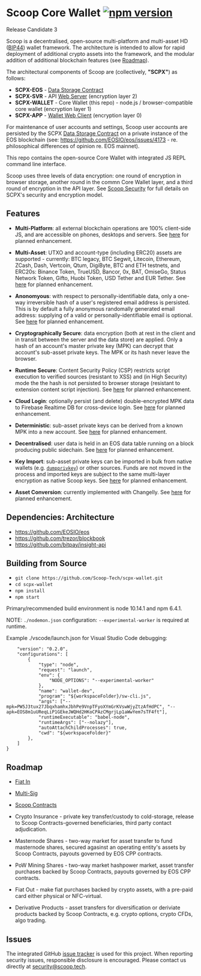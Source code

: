 # Scoop Core Wallet [![npm version](https://img.shields.io/npm/v/axios.svg?style=flat-square)](https://www.npmjs.org/package/scpx-wallet)

Release Candidate 3

Scoop is a decentralised, open-source multi-platform and multi-asset HD ([BIP44](https://github.com/bitcoin/bips/blob/master/bip-0044.mediawiki)) wallet framework. The architecture is intended to allow for rapid deployment of additional crypto assets into the framework, and the modular addition of additional blockchain features (see [Roadmap](./ROADMAP.md)).

The architectural components of Scoop are (collectively, **"SCPX"**) as follows:

  * **SCPX-EOS** - [Data Storage Contract](https://github.com/Scoop-Tech/scpx-eos)
  * **SCPX-SVR** - API [Web Server](https://github.com/Scoop-Tech/scpx-svr) (encryption layer 2)
  * **SCPX-WALLET** - Core Wallet (this repo) - node.js / browser-compatible core wallet (encryption layer 1)
  * **SCPX-APP** - [Wallet Web Client](https://x.scoop.tech) (encryption layer 0)
 
For maintenance of user accounts and settings, Scoop user accounts are persisted by the SCPX [Data Storage Contract](https://github.com/Scoop-Tech/scpx-eos) on a private instance of the EOS blockchain (see: https://github.com/EOSIO/eos/issues/4173 - re. philosophical differences of opinion re. EOS mainnet).

This repo contains the open-source Core Wallet with integrated JS REPL command line interface.

Scoop uses three levels of data encryption: one round of encryption in browser storage, another round in the commn Core Wallet layer, and a third round of encryption in the API layer. See [Scoop Security](https://github.com/Scoop-Tech/scpx-svr/blob/master/sec.md) for full details on SCPX's security and encryption model.

## Features

  * **Multi-Platform**: all external blockchain operations are 100% client-side JS, and are accessible on phones, desktops and servers. See [here](https://github.com/Scoop-Tech/scpx-wallet/issues/3) for planned enhancement.

  * **Multi-Asset**: UTXO and account-type (including ERC20) assets are supported - currently: BTC legacy, BTC Segwit, Litecoin, Ethereum, ZCash, Dash, Vertcoin, Qtum, DigiByte, BTC and ETH testnets, and ERC20s: Binance Token, TrueUSD, Bancor, 0x, BAT, OmiseGo, Status Network Token, Gifto, Huobi Token, USD Tether and EUR Tether. See [here](https://github.com/Scoop-Tech/scpx-wallet/issues/10) for planned enhancement.

  * **Anonomyous**: with respect to personally-identifiable data, only a one-way irreversible hash of a user's registered email address is persisted. This is by default a fully anonymous randomally generated email address: supplying of a valid or personally-identifiable email is optional. See [here](https://github.com/Scoop-Tech/scpx-wallet/issues/11) for planned enhancement.
    
  * **Cryptographically Secure**: data encryption (both at rest in the client and in transit between the server and the data store) are applied. Only a hash of an account's master private key (MPK) can decrypt that account's sub-asset private keys. The MPK or its hash never leave the browser. 
  
  * **Runtime Secure**: Content Security Policy (CSP) restricts script execution to verified sources (resistant to XSS) and (in High Security) mode the the hash is not persisted to browser storage (resistant to extension content script injection). See [here](https://github.com/Scoop-Tech/scpx-wallet/issues/5) for planned enhancement.

  * **Cloud Login**: optionally persist (and delete) double-encrypted MPK data to Firebase Realtime DB for cross-device login. See [here](https://github.com/Scoop-Tech/scpx-wallet/issues/9) for planned enhancement.

  * **Deterministic**: sub-asset private keys can be derived from a known MPK into a new account. See [here](https://github.com/Scoop-Tech/scpx-wallet/issues/2) for planned enhancement.

  * **Decentralised**: user data is held in an EOS data table running on a block producing public sidechain. See [here](https://github.com/Scoop-Tech/scpx-wallet/issues/1) for planned enhancement.

  * **Key Import**: sub-asset private keys can be imported in bulk from native wallets (e.g. [`dumpprivkey`](https://bitcoincore.org/en/doc/0.16.0/rpc/wallet/dumpprivkey/)) or other sources. Funds are not moved in the process and imported keys are subject to the same multi-layer encryption as native Scoop keys. See [here](https://github.com/Scoop-Tech/scpx-wallet/issues/6) for planned enhancement.

  * **Asset Conversion**: currently implemented with Changelly. See [here](https://github.com/Scoop-Tech/scpx-wallet/issues/8) for planned enhancement.

## Dependencies: Architecture 

  * https://github.com/EOSIO/eos
  * https://github.com/trezor/blockbook
  * https://github.com/bitpay/insight-api

 ## Building from Source

  * ```git clone https://github.com/Scoop-Tech/scpx-wallet.git```
  * ```cd scpx-wallet```
  * ```npm install```
  * ```npm start```
  
Primary/recommended build environment is node 10.14.1 and npm 6.4.1.

NOTE: ```./nodemon.json``` configuration: ```--experimental-worker``` is required at runtime.

Example ./vscode/launch.json for Visual Studio Code debugging: 
```{
    "version": "0.2.0",
    "configurations": [
        {
            "type": "node",
            "request": "launch",
            "env": {
                "NODE_OPTIONS": "--experimental-worker"
            },
            "name": "wallet-dev",
            "program": "${workspaceFolder}/sw-cli.js",
            "args": ["--mpk=PW5J3tux27JbqxhamhxJbhPe9VnpTFyoXYmGrKVswWjyZtzAfHdPC", "--apk=EOS8m1uUReqLiP1GEkeJWQHd2HKoCPAzCMgrjLp1aWwYem7sTF4ft"],
            "runtimeExecutable": "babel-node",
            "runtimeArgs": ["--nolazy"],
            "autoAttachChildProcesses": true,
            "cwd": "${workspaceFolder}"
        },
    ]
}
```

## Roadmap

  * [Fiat In](https://github.com/Scoop-Tech/scpx-wallet/issues/15)
  
  * [Multi-Sig](https://github.com/Scoop-Tech/scpx-wallet/issues/12)
  * [Scoop Contracts](https://github.com/Scoop-Tech/scpx-wallet/issues/14)

  * Crypto Insurance - private key transfer/custody to cold-storage, release to Scoop Contracts-governed beneficiaries, third party contact adjudication.
  * Masternode Shares - two-way market for asset transfer to fund masternode shares, secured agasinst an operating entity's assets by Scoop Contracts, payouts governed by EOS CPP contracts.
  * PoW Mining Shares - two-way market hashpower market, asset transfer purchases backed by Scoop Contracts, payouts governed by EOS CPP contracts.
  * Fiat Out - make fiat purchases backed by crypto assets, with a pre-paid card either physical or NFC-virtual.
  * Derivative Products - asset transfers for diversification or deriviate products backed by Scoop Contracts, e.g. crypto options, crypto CFDs, algo trading.

## Issues

The integrated GitHub [issue tracker](https://github.com/Scoop-Tech/scpx-wallet/issues) is used for this project. When reporting security issues, responsible disclosure is encouraged. Please contact us directly at security@scoop.tech.



